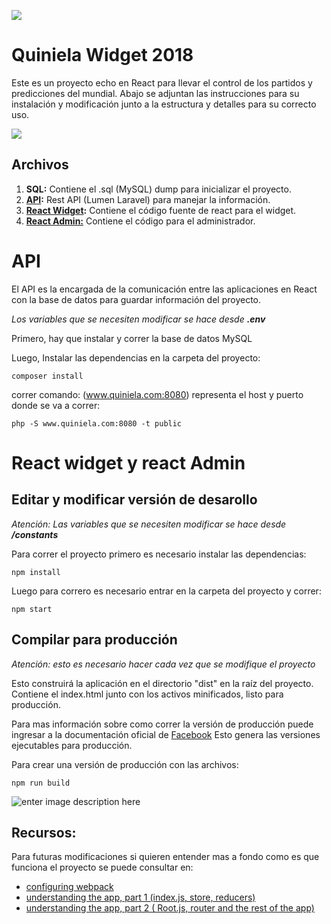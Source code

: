 ![](http://jpsierens.com/wp-content/uploads/2016/06/react-eco-wp.gif)



# Quiniela Widget 2018

Este es un proyecto echo en React para llevar el control de los partidos y predicciones del mundial. Abajo se adjuntan las instrucciones para su instalación y modificación junto a la estructura y detalles para su correcto uso.

![
](https://preview.ibb.co/jvEW5d/Screen_Shot_2018_05_14_at_2_25_27_AM.png)


## Archivos

 1. **SQL:** Contiene el .sql (MySQL) dump para inicializar el proyecto.
 2. **[API](https://github.com/misterpoloy/quiniela-prensa-api):** Rest API (Lumen Laravel) para manejar la información.
 3. **[React Widget](https://github.com/misterpoloy/quiniela-widget):** Contiene el código fuente de react para el widget.
 4.  **[React Admin:](https://github.com/misterpoloy/quiniela-admin)** Contiene el código para el administrador.


# API
El API es la encargada de la comunicación entre las aplicaciones en React con la base de datos para guardar información del proyecto.

*Los variables que se necesiten modificar se hace desde **.env***

Primero, hay que instalar y correr la base de datos MySQL

Luego, Instalar las dependencias en la carpeta del proyecto:

    composer install

correr comando:
(www.quiniela.com:8080) representa el host y puerto donde se va a correr:

    php -S www.quiniela.com:8080 -t public



# React widget y react Admin
## Editar y modificar versión de desarollo
*Atención:  Las variables que se necesiten modificar se hace desde **/constants***

Para correr el proyecto primero es necesario instalar las dependencias:

    npm install

Luego para correro es necesario entrar en la carpeta del proyecto y correr:

    npm start


## Compilar para producción

*Atención: esto es necesario hacer cada vez que se modifique el proyecto*

Esto construirá la aplicación en el directorio "dist" en la raíz del proyecto. Contiene el index.html junto con los activos minificados, listo para producción.

Para mas información sobre como correr la versión de producción puede ingresar a la documentación oficial de [Facebook](https://github.com/facebook/create-react-app)
Esto genera las versiones ejecutables para producción.

Para crear una versión de producción con las archivos:

    npm run build

![enter image description here](https://camo.githubusercontent.com/2e8b474ed6893c4e8055051c497762cf41c278f3/687474703a2f2f692e696d6775722e636f6d2f755567324133532e706e67)

## Recursos:

Para futuras modificaciones si quieren entender mas a fondo como es que funciona el proyecto se puede consultar en:

-   [configuring webpack](http://jpsierens.com/tutorial-react-redux-webpack/)
-   [understanding the app, part 1 (index.js, store, reducers)](http://jpsierens.com/simple-react-redux-application/)
-   [understanding the app, part 2 ( Root.js, router and the rest of the app)](http://jpsierens.com/simple-react-redux-application-2/)
